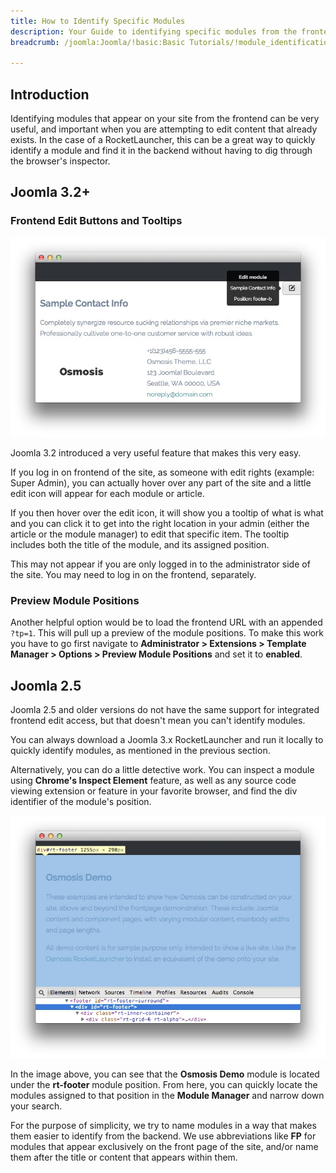 ```yaml
---
title: How to Identify Specific Modules
description: Your Guide to identifying specific modules from the frontend of Joomla
breadcrumb: /joomla:Joomla/!basic:Basic Tutorials/!module_identification:Module Identification

---
```


Introduction
-----

Identifying modules that appear on your site from the frontend can be very useful, and important when you are attempting to edit content that already exists. In the case of a RocketLauncher, this can be a great way to quickly identify a module and find it in the backend without having to dig through the browser's inspector.

Joomla 3.2+
-----

### Frontend Edit Buttons and Tooltips

![Frontend Editing][id1]

Joomla 3.2 introduced a very useful feature that makes this very easy.

If you log in on frontend of the site, as someone with edit rights (example: Super Admin), you can actually hover over any part of the site and a little edit icon will appear for each module or article. 

If you then hover over the edit icon, it will show you a tooltip of what is what and you can click it to get into the right location in your admin (either the article or the module manager) to edit that specific item. The tooltip includes both the title of the module, and its assigned position.

This may not appear if you are only logged in to the administrator side of the site. You may need to log in on the frontend, separately.

### Preview Module Positions

Another helpful option would be to load the frontend URL with an appended `?tp=1`. This will pull up a preview of the module positions. To make this work you have to go first navigate to **Administrator > Extensions > Template Manager > Options > Preview Module Positions** and set it to **enabled**.

Joomla 2.5
-----

Joomla 2.5 and older versions do not have the same support for integrated frontend edit access, but that doesn't mean you can't identify modules. 

You can always download a Joomla 3.x RocketLauncher and run it locally to quickly identify modules, as mentioned in the previous section.

Alternatively, you can do a little detective work. You can inspect a module using **Chrome's Inspect Element** feature, as well as any source code viewing extension or feature in your favorite browser, and find the div identifier of the module's position.

![Inspector][id2]

In the image above, you can see that the **Osmosis Demo** module is located under the **rt-footer** module position. From here, you can quickly locate the modules assigned to that position in the **Module Manager** and narrow down your search.

For the purpose of simplicity, we try to name modules in a way that makes them easier to identify from the backend. We use abbreviations like **FP** for modules that appear exclusively on the front page of the site, and/or name them after the title or content that appears within them.

[id1]: assets/id_1.jpeg
[id2]: assets/id_2.jpeg